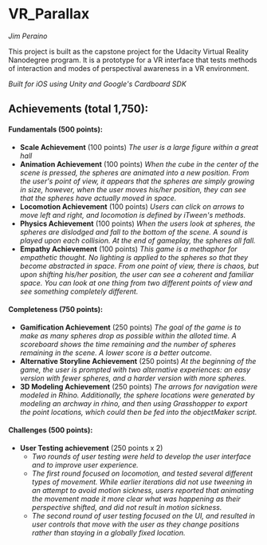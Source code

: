 # VR_Parallax
_Jim Peraino_

This project is built as the capstone project for the Udacity Virtual Reality Nanodegree program. It is a prototype for a VR interface that tests methods of interaction and modes of perspectival awareness in a VR environment.

_Built for iOS using Unity and Google's Cardboard SDK_

## Achievements (total 1,750): ##

#### Fundamentals (500 points): ####
- __Scale Achievement__ (100 points)
    _The user is a large figure within a great hall_
- __Animation Achievement__ (100 points)
    _When the cube in the center of the scene is pressed, the spheres are animated into a new position. From the user's point of view, it appears that the spheres are simply growing in size, however, when the user moves his/her position, they can see that the spheres have actually moved in space._
- __Locomotion Achievement__ (100 points)
    _Users can click on arrows to move left and right, and locomotion is defined by iTween's methods._
- __Physics Achievement__ (100 points)
    _When the users look at spheres, the spheres are dislodged and fall to the bottom of the scene. A sound is played upon each collision. At the end of gameplay, the spheres all fall._
- __Empathy Achievement__ (100 points)
    _This game is a methaphor for empathetic thought. No lighting is applied to the spheres so that they become abstracted in space. From one point of view, there is chaos, but upon shifting his/her position, the user can see a coherent and familiar space. You can look at one thing from two different points of view and see something completely different._
    
#### Completeness (750 points): ####
- __Gamification Achievement__  (250 points)
    _The goal of the game is to make as many spheres drop as possible within the alloted time. A scoreboard shows the time remaining and the number of spheres remaining in the scene. A lower score is a better outcome._
- __Alternative Storyline Achievement__ (250 points)
    _At the beginning of the game, the user is prompted with two alternative experiences: an easy version with fewer spheres, and a harder version with more spheres._
- __3D Modeling Achievement__ (250 points)
    _The arrows for navigation were modeled in Rhino. Additionally, the sphere locations were generated by modeling an archway in rhino, and then using Grasshopper to export the point locations, which could then be fed into the objectMaker script._
    
#### Challenges (500 points): ####
- __User Testing achievement__ (250 points x 2)
    - _Two rounds of user testing were held to develop the user interface and to improve user experience._
    - _The first round focused on locomotion, and tested several different types of movement. While earlier iterations did not use tweening in an attempt to avoid motion sickness, users reported that animating the movement made it more clear what was happening as their perspective shifted, and did not result in motion sickness._
    - _The second round of user testing focused on the UI, and resulted in user controls that move with the user as they change positions rather than staying in a globally fixed location._
